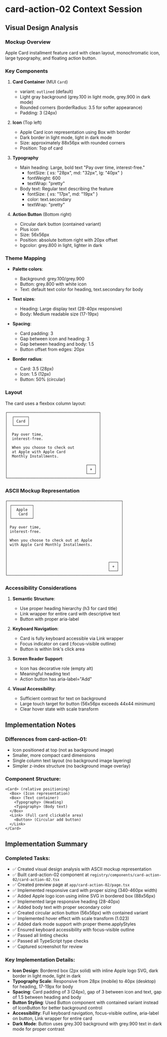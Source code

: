 # card-action-02 Context Session

## Visual Design Analysis

### Mockup Overview

Apple Card installment feature card with clean layout, monochromatic icon, large typography, and floating action button.

### Key Components

1. **Card Container** (MUI `Card`)
   - variant: `outlined` (default)
   - Light gray background (grey.100 in light mode, grey.900 in dark mode)
   - Rounded corners (borderRadius: 3.5 for softer appearance)
   - Padding: 3 (24px)

2. **Icon** (Top left)
   - Apple Card icon representation using Box with border
   - Dark border in light mode, light in dark mode
   - Size: approximately 88x56px with rounded corners
   - Position: Top of card

3. **Typography**
   - Main heading: Large, bold text "Pay over time, interest-free."
     - fontSize: { xs: "28px", md: "32px", lg: "40px" }
     - fontWeight: 600
     - textWrap: "pretty"
   - Body text: Regular text describing the feature
     - fontSize: { xs: "17px", md: "19px" }
     - color: text.secondary
     - textWrap: "pretty"

4. **Action Button** (Bottom right)
   - Circular dark button (contained variant)
   - Plus icon
   - Size: 56x56px
   - Position: absolute bottom right with 20px offset
   - bgcolor: grey.800 in light, lighter in dark

### Theme Mapping

- **Palette colors**:
  - Background: grey.100/grey.900
  - Button: grey.800 with white icon
  - Text: default text color for heading, text.secondary for body

- **Text sizes**:
  - Heading: Large display text (28-40px responsive)
  - Body: Medium readable size (17-19px)

- **Spacing**:
  - Card padding: 3
  - Gap between icon and heading: 3
  - Gap between heading and body: 1.5
  - Button offset from edges: 20px

- **Border radius**:
  - Card: 3.5 (28px)
  - Icon: 1.5 (12px)
  - Button: 50% (circular)

### Layout

The card uses a flexbox column layout:

```
┌─────────────────────────────────────────┐
│  ┌──────┐                               │
│  │ Card │                               │
│  └──────┘                               │
│                                         │
│  Pay over time,                         │
│  interest-free.                         │
│                                         │
│  When you choose to check out           │
│  at Apple with Apple Card               │
│  Monthly Installments.                  │
│                                         │
│                                   ┌───┐ │
│                                   │ + │ │
│                                   └───┘ │
└─────────────────────────────────────────┘
```

### ASCII Mockup Representation

```
┌───────────────────────────────────────────────────┐
│ ┌─────────┐                                       │
│ │  Apple  │                                       │
│ │   Card  │                                       │
│ └─────────┘                                       │
│                                                   │
│ Pay over time,                                    │
│ interest-free.                                    │
│                                                   │
│ When you choose to check out at Apple             │
│ with Apple Card Monthly Installments.             │
│                                                   │
│                                                   │
│                                                   │
│                                             ┌───┐ │
│                                             │ + │ │
│                                             └───┘ │
└───────────────────────────────────────────────────┘
```

### Accessibility Considerations

1. **Semantic Structure**:
   - Use proper heading hierarchy (h3 for card title)
   - Link wrapper for entire card with descriptive text
   - Button with proper aria-label

2. **Keyboard Navigation**:
   - Card is fully keyboard accessible via Link wrapper
   - Focus indicator on card (:focus-visible outline)
   - Button is within link's click area

3. **Screen Reader Support**:
   - Icon has decorative role (empty alt)
   - Meaningful heading text
   - Action button has aria-label="Add"

4. **Visual Accessibility**:
   - Sufficient contrast for text on background
   - Large touch target for button (56x56px exceeds 44x44 minimum)
   - Clear hover state with scale transform

## Implementation Notes

### Differences from card-action-01:

- Icon positioned at top (not as background image)
- Smaller, more compact card dimensions
- Single column text layout (no background image layering)
- Simpler z-index structure (no background image overlay)

### Component Structure:

```tsx
<Card> (relative positioning)
  <Box> (Icon representation)
  <Box> (Text container)
    <Typography> (Heading)
    <Typography> (Body text)
  </Box>
  <Link> (Full card clickable area)
    <Button> (Circular add button)
  </Link>
</Card>
```

## Implementation Summary

### Completed Tasks:

- ✅ Created visual design analysis with ASCII mockup representation
- ✅ Built card-action-02 component at `registry/components/card-action-02/card-action-02.tsx`
- ✅ Created preview page at `app/card-action-02/page.tsx`
- ✅ Implemented responsive card with proper sizing (340-460px width)
- ✅ Added Apple logo icon using inline SVG in bordered box (88x56px)
- ✅ Implemented large responsive heading (28-40px)
- ✅ Added body text with proper secondary color
- ✅ Created circular action button (56x56px) with contained variant
- ✅ Implemented hover effect with scale transform (1.023)
- ✅ Added dark mode support with proper theme.applyStyles
- ✅ Ensured keyboard accessibility with focus-visible outline
- ✅ Passed all linting checks
- ✅ Passed all TypeScript type checks
- ✅ Captured screenshot for review

### Key Implementation Details:

- **Icon Design**: Bordered box (2px solid) with inline Apple logo SVG, dark border in light mode, light in dark
- **Typography Scale**: Responsive from 28px (mobile) to 40px (desktop) for heading, 17-19px for body
- **Spacing**: Card padding of 3 (24px), gap of 3 between icon and text, gap of 1.5 between heading and body
- **Button Styling**: Used Button component with contained variant instead of IconButton for better background control
- **Accessibility**: Full keyboard navigation, focus-visible outline, aria-label on button, Link wrapper for entire card
- **Dark Mode**: Button uses grey.300 background with grey.900 text in dark mode for proper contrast
